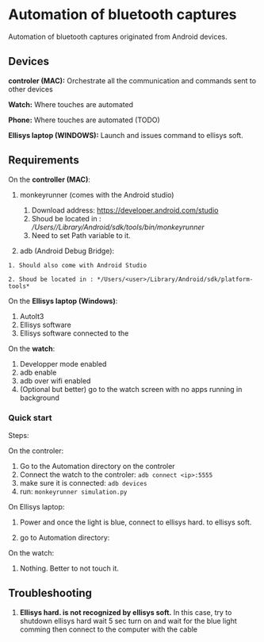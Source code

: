 # Automation of bluetooth captures
Automation of bluetooth captures originated from Android devices.

## Devices

**controler (MAC):**
Orchestrate all the communication and commands sent to other devices

**Watch:**
Where touches are automated

**Phone:**
Where touches are automated (TODO)

**Ellisys laptop (WINDOWS):**
Launch and issues command to ellisys soft.

## Requirements

On the **controller (MAC)**:
  1. monkeyrunner (comes with the Android studio)

      1. Download address: https://developer.android.com/studio
      2. Shoud be located in : */Users/<user>/Library/Android/sdk/tools/bin/monkeyrunner*
      3. Need to set Path variable to it.

  2. adb (Android Debug Bridge):

    1. Should also come with Android Studio

    2. Shoud be located in : */Users/<user>/Library/Android/sdk/platform-tools*


On the **Ellisys laptop (Windows)**:
  1. AutoIt3
  2. Ellisys software
  3. Ellisys software connected to the


On the **watch**:
  1. Developper mode enabled
  2. adb enable
  3. adb over wifi enabled
  4. (Optional but better) go to the watch screen with no apps running in background


### Quick start


Steps:

On the controler:

  1. Go to the Automation directory on the controler
  2. Connect the watch to the controler: `adb connect <ip>:5555`
  3. make sure it is connected: `adb devices`
  4. run: `monkeyrunner simulation.py`


On Ellisys laptop:

  1. Power and once the light is blue, connect to ellisys hard. to ellisys soft.

  2. go to Automation directory:  

On the watch:

  1. Nothing. Better to not touch it.

## Troubleshooting

1. **Ellisys hard. is not recognized by ellisys soft.** In this case, try to shutdown ellisys hard wait 5 sec turn on and wait for the blue light comming then connect to the computer with the cable  
